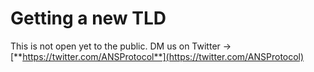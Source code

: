# Getting a new TLD

This is not open yet to the public. DM us on Twitter -> [**https://twitter.com/ANSProtocol**](https://twitter.com/ANSProtocol)
